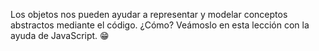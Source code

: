 Los objetos nos pueden ayudar a representar y modelar conceptos abstractos mediante el código. ¿Cómo? Veámoslo en esta lección con la ayuda de JavaScript. :grin:
